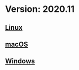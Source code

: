 # Version: 2020.11
## [Linux](https://repo.anaconda.com/archive/Anaconda3-2020.11-Linux-x86_64.sh)
## [macOS](https://repo.anaconda.com/archive/Anaconda3-2020.11-MacOSX-x86_64.sh)
## [Windows](https://repo.anaconda.com/archive/Anaconda3-2020.11-Windows-x86_64.exe)

